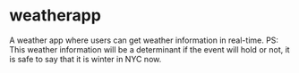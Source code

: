 # weatherapp
A weather app where users can get weather information in real-time. PS: This weather information will be a determinant if the event will hold or not, it is safe to say that it is winter in NYC now.
